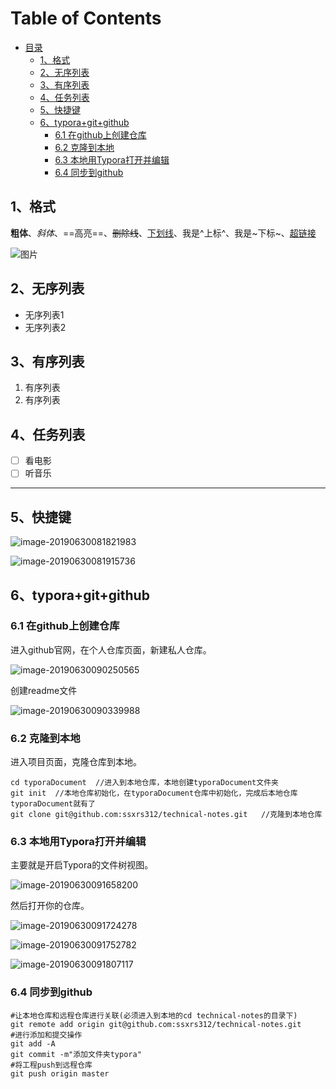 # Table of Contents

* [目录](#目录)
  * [1、格式](#1、格式)
  * [2、无序列表](#2、无序列表)
  * [3、有序列表](#3、有序列表)
  * [4、任务列表](#4、任务列表)
  * [5、快捷键](#5、快捷键)
  * [6、typora+git+github](#6、typoragitgithub)
    * [6.1 在github上创建仓库](#61-在github上创建仓库)
    * [6.2 克隆到本地](#62-克隆到本地)
    * [6.3 本地用Typora打开并编辑](#63-本地用typora打开并编辑)
    * [6.4 同步到github](#64-同步到github)


## 1、格式

  **粗体**、*斜体*、==高亮==、~~删除线~~、<u>下划线</u>、我是^上标^、我是~下标~、[超链接](http://www.baidu.com)

  ![图片](https://img3.doubanio.com/view/movie_poster_cover/lpst/public/p2411953504.jpg)

## 2、无序列表

  - 无序列表1
  - 无序列表2

## 3、有序列表

  1. 有序列表
  2. 有序列表

## 4、任务列表

  - [ ] 看电影
  - [ ] 听音乐
---------------------

## 5、快捷键

![image-20190630081821983](http://ww1.sinaimg.cn/large/006tNc79ly1g4iy3s797aj30r50hutg7.jpg)

![image-20190630081915736](http://ww1.sinaimg.cn/large/006tNc79ly1g4iy3t2xe5j30qt0din1z.jpg)

## 6、typora+git+github

### 6.1 在github上创建仓库

进入github官网，在个人仓库页面，新建私人仓库。

![image-20190630090250565](http://ww3.sinaimg.cn/large/006tNc79ly1g4iy3tfm8jj30ls0i9goq.jpg)

创建readme文件

![image-20190630090339988](http://ww4.sinaimg.cn/large/006tNc79ly1g4iy3ty6vuj30ry07xq5b.jpg)

### 6.2 克隆到本地

进入项目页面，克隆仓库到本地。

```
cd typoraDocument  //进入到本地仓库，本地创建typoraDocument文件夹
git init  //本地仓库初始化，在typoraDocument仓库中初始化，完成后本地仓库typoraDocument就有了
git clone git@github.com:ssxrs312/technical-notes.git   //克隆到本地仓库
```

### 6.3 本地用Typora打开并编辑

主要就是开启Typora的文件树视图。

![image-20190630091658200](http://ww1.sinaimg.cn/large/006tNc79ly1g4iy3ucfbrj30h80ac79n.jpg)

然后打开你的仓库。

![image-20190630091724278](http://ww1.sinaimg.cn/large/006tNc79ly1g4iy3utcuuj30il0ghaas.jpg)

![image-20190630091752782](http://ww1.sinaimg.cn/large/006tNc79ly1g4iy3ves1hj30hs09wgp8.jpg)

![image-20190630091807117](http://ww2.sinaimg.cn/large/006tNc79ly1g4iy3vv8stj30hw0ga75u.jpg)

### 6.4 同步到github

```
#让本地仓库和远程仓库进行关联(必须进入到本地的cd technical-notes的目录下)
git remote add origin git@github.com:ssxrs312/technical-notes.git
#进行添加和提交操作
git add -A
git commit -m"添加文件夹typora"
#将工程push到远程仓库
git push origin master
```

